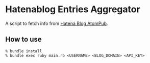 # Hatenablog Entries Aggregator
A script to fetch info from [Hatena Blog AtomPub](http://developer.hatena.ne.jp/ja/documents/blog/apis/atom).

## How to use
```
% bundle install
% bundle exec ruby main.rb <USERNAME> <BLOG_DOMAIN> <API_KEY>
```

